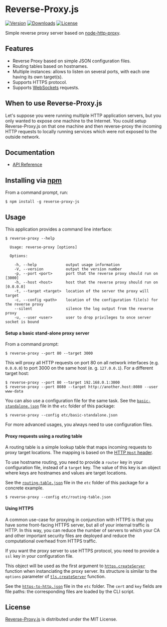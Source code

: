 # Reverse-Proxy.js
[![Version](http://img.shields.io/npm/v/reverse-proxy-js.svg?style=flat-square)](https://www.npmjs.org/package/reverse-proxy-js) [![Downloads](http://img.shields.io/npm/dm/reverse-proxy-js.svg?style=flat-square)](https://www.npmjs.org/package/reverse-proxy-js) [![License](http://img.shields.io/npm/l/reverse-proxy-js.svg?style=flat-square)](https://github.com/cedx/reverse-proxy.js/blob/master/LICENSE.txt)

Simple reverse proxy server based on [node-http-proxy](https://github.com/nodejitsu/node-http-proxy).

## Features
- Reverse Proxy based on simple JSON configuration files.
- Routing tables based on hostnames.
- Multiple instances: allows to listen on several ports, with each one having its own target(s).
- Supports HTTPS protocol.
- Supports [WebSockets](https://en.wikipedia.org/wiki/WebSocket) requests.

## When to use Reverse-Proxy.js
Let's suppose you were running multiple HTTP application servers, but you only wanted to expose one machine to the Internet. You could setup Reverse-Proxy.js on that one machine and then reverse-proxy the incoming HTTP requests to locally running services which were not exposed to the outside network.

## Documentation
- [API Reference](http://dev.belin.io/reverse-proxy.js/api)

## Installing via [npm](https://www.npmjs.org)
From a command prompt, run:

```shell
$ npm install -g reverse-proxy-js
```

## Usage
This application provides a command line interface:

```
$ reverse-proxy --help

  Usage: reverse-proxy [options]

  Options:

    -h, --help             output usage information
    -V, --version          output the version number
    -p, --port <port>      port that the reverse proxy should run on [3000]
    -h, --host <host>      host that the reverse proxy should run on [0.0.0.0]
    -t, --target <target>  location of the server the proxy will target
    -c, --config <path>    location of the configuration file(s) for the reverse proxy
    --silent               silence the log output from the reverse proxy
    -u, --user <user>      user to drop privileges to once server socket is bound
```

#### Setup a basic stand-alone proxy server
From a command prompt:

```shell
$ reverse-proxy --port 80 --target 3000
```

This will proxy all HTTP requests on port 80 on all network interfaces (e.g. `0.0.0.0`) to port 3000 on the same host (e. g. `127.0.0.1`). For a different target host:

```shell
$ reverse-proxy --port 80 --target 192.168.0.1:3000
$ reverse-proxy --port 8080 --target http://another.host:8080 --user www-data
```

You can also use a configuration file for the same task. See the [`basic-standalone.json`](https://github.com/cedx/reverse-proxy.js/blob/master/etc/basic-standalone.json) file in the `etc` folder of this package:

```shell
$ reverse-proxy --config etc/basic-standalone.json
```

For more advanced usages, you always need to use configuration files.

#### Proxy requests using a routing table
A routing table is a simple lookup table that maps incoming requests to proxy target locations. The mapping is based on the [HTTP `Host` header](http://www.w3.org/Protocols/rfc2616/rfc2616-sec14.html).

To use hostname routing, you need to provide a `router` key in your configuration file, instead of a `target` key. The value of this key is an object where keys are hostnames and values are target locations.

See the [`routing-table.json`](https://github.com/cedx/reverse-proxy.js/blob/master/etc/routing-table.json) file in the `etc` folder of this package for a concrete example.

```shell
$ reverse-proxy --config etc/routing-table.json
```

#### Using HTTPS
A common use-case for proxying in conjunction with HTTPS is that you have some front-facing HTTPS server,
but all of your internal traffic is HTTP. In this way, you can reduce the number of servers to which your CA
and other important security files are deployed and reduce the computational overhead from HTTPS traffic.

If you want the proxy server to use HTTPS protocol, you need to provide a `ssl` key in your configuration file.

This object will be used as the first argument to [`https.createServer`](http://nodejs.org/api/https.html#https_https_createserver_options_requestlistener) function when instanciating the proxy server.
Its structure is similar to the `options` parameter of [`tls.createServer`](http://nodejs.org/api/tls.html#tls_tls_createserver_options_secureconnectionlistener) function.

See the [`https-to-http.json`](https://github.com/cedx/reverse-proxy.js/blob/master/etc/https-to-http.json) file in the `etc` folder. The `cert` and `key` fields are file paths: the corresponding files are loaded by the CLI script.

## License
[Reverse-Proxy.js](https://www.npmjs.org/package/reverse-proxy-js) is distributed under the MIT License.
